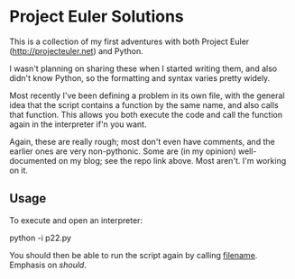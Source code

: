 # Project Euler Solutions #

This is a collection of my first adventures with both Project Euler (http://projecteuler.net) and Python.

I wasn't planning on sharing these when I started writing them, and also didn't know Python, so the formatting and syntax varies pretty widely. 

Most recently I've been defining a problem in its own file, with the general idea that the script contains a function by the same name, and also calls that function. This allows you both execute the code and call the function again in the interpreter if'n you want. 

Again, these are really rough; most don't even have comments, and the earlier ones are very non-pythonic.  Some are (in my opinion) well-documented on my blog; see the repo link above.  Most aren't.  I'm working on it.

## Usage ##
To execute and open an interpreter: 

   python -i p22.py

You should then be able to run the script again by calling [filename]().  Emphasis on _should_.





